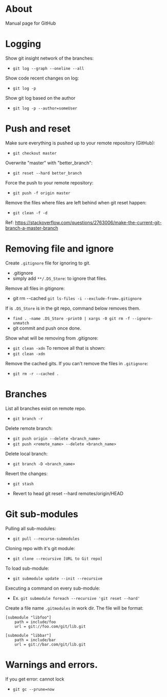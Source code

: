 # About

Manual page for GitHub

# Logging

Show git insight network of the branches:
- `git log --graph --oneline --all`

Show code recent changes on log:
- `git log -p`

Show git log based on the author
- `git log -p --author=someUser`

# Push and reset

Make sure everything is pushed up to your remote repository (GitHub):
- `git checkout master`

Overwrite "master" with "better_branch":
- `git reset --hard better_branch`

Force the push to your remote repository:
- `git push -f origin master`

Remove the files where files are left behind when git reset happen:
- `git clean -f -d`

Ref: <https://stackoverflow.com/questions/2763006/make-the-current-git-branch-a-master-branch> 

# Removing file and ignore

Create `.gitignore` file for ignoring to git.
- .gitignore
- simply add `**/.DS_Store`: to ignore that files.

Remove all files in gitignore:
- git rm --cached `git ls-files -i --exclude-from=.gitignore`

If is `.DS_Store` is in the git repo, command below removes them.
- `find . -name .DS_Store -print0 | xargs -0 git rm -f --ignore-unmatch`
- git commit and push once done.

Show what will be removing from .gitignore:
- `git clean -xdn` 
To remove all that is shown:
- `git clean -xdn`

Remove the cached gits.
If you can't remove the files in `.gitignore`:
- `git rm -r --cached .`

# Branches

List all branches exist on remote repo.
- `git branch -r`

Delete remote branch:
- `git push origin --delete <branch_name>`
- `git push <remote_name> --delete <branch_name>`

Delete local branch:
- `git branch -D <branch_name>`

Revert the changes:
- `git stash`

- Revert to head
git reset --hard remotes/origin/HEAD

# Git sub-modules

Pulling all sub-modules:
- `git pull --recurse-submodules`

Cloning repo with it's git module:
- `git clone --recursive [URL to Git repo]`

To load sub-module:
- `git submodule update --init --recursive`

Executing a command on every sub-module:
- Ex. `git submodule foreach --recursive 'git reset --hard'`

Create a file name `.gitmodules` in work dir.
The file will be format:
```
[submodule "libfoo"]
	path = include/foo
	url = git://foo.com/git/lib.git

[submodule "libbar"]
	path = include/bar
	url = git://bar.com/git/lib.git
```

# Warnings and errors.

If you get error: cannot lock
- `git gc --prune=now`
